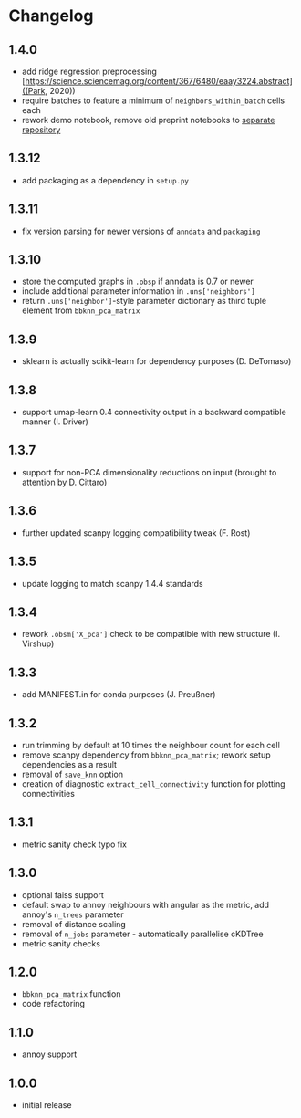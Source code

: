 # Changelog

## 1.4.0
- add ridge regression preprocessing [https://science.sciencemag.org/content/367/6480/eaay3224.abstract]((Park, 2020))
- require batches to feature a minimum of `neighbors_within_batch` cells each
- rework demo notebook, remove old preprint notebooks to [separate repository](https://github.com/Teichlab/bbknn_preprint)

## 1.3.12
- add packaging as a dependency in `setup.py`

## 1.3.11
- fix version parsing for newer versions of `anndata` and `packaging`

## 1.3.10
- store the computed graphs in `.obsp` if anndata is 0.7 or newer
- include additional parameter information in `.uns['neighbors']`
- return `.uns['neighbor']`-style parameter dictionary as third tuple element from `bbknn_pca_matrix`

## 1.3.9
- sklearn is actually scikit-learn for dependency purposes (D. DeTomaso)

## 1.3.8
- support umap-learn 0.4 connectivity output in a backward compatible manner (I. Driver)

## 1.3.7
- support for non-PCA dimensionality reductions on input (brought to attention by D. Cittaro)

## 1.3.6
- further updated scanpy logging compatibility tweak (F. Rost)

## 1.3.5
- update logging to match scanpy 1.4.4 standards

## 1.3.4
- rework `.obsm['X_pca']` check to be compatible with new structure (I. Virshup)

## 1.3.3
- add MANIFEST.in for conda purposes (J. Preußner)

## 1.3.2
- run trimming by default at 10 times the neighbour count for each cell
- remove scanpy dependency from `bbknn_pca_matrix`; rework setup dependencies as a result
- removal of `save_knn` option
- creation of diagnostic `extract_cell_connectivity` function for plotting connectivities

## 1.3.1
- metric sanity check typo fix

## 1.3.0
- optional faiss support
- default swap to annoy neighbours with angular as the metric, add annoy's `n_trees` parameter
- removal of distance scaling
- removal of `n_jobs` parameter - automatically parallelise cKDTree
- metric sanity checks

## 1.2.0
- `bbknn_pca_matrix` function
- code refactoring

## 1.1.0
- annoy support

## 1.0.0
- initial release